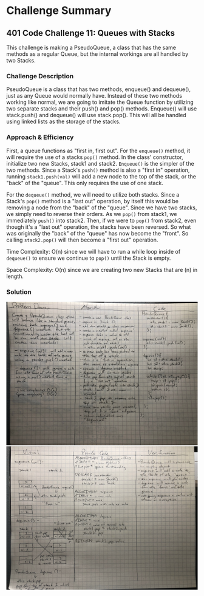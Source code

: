 # Challenge Summary
<!-- Short summary or background information -->
## 401 Code Challenge 11: Queues with Stacks

This challenge is making a PseudoQueue, a class that has the same methods as a regular Queue, but the internal workings are all handled by two Stacks.

### Challenge Description
<!-- Description of the challenge -->

PseudoQueue is a class that has two methods, enqueue() and dequeue(), just as any Queue would normally have. Instead of these two methods working like normal, we are going to imitate the Queue function by utilizing two separate stacks and their push() and pop() methods. Enqueue() will use stack.push() and dequeue() will use stack.pop(). This will all be handled using linked lists as the storage of the stacks.

### Approach & Efficiency
<!-- What approach did you take? Why? What is the Big O space/time for this approach? -->

First, a queue functions as "first in, first out". For the `enqueue()` method, it will require the use of a stacks `pop()` method. In the class' constructor, initialize two new Stacks, stack1 and stack2. `Enqueue()` is the simpler of the two methods. Since a Stack's `push()` method is also a "first in" operation, running `stack1.push(val)` will add a new node to the top of the stack, or the "back" of the "queue". This only requires the use of one stack.

For the `dequeue()` method, we will need to utilize both stacks. Since a Stack's `pop()` method is a "last out" operation, by itself this would be removing a node from the "back" of the "queue". Since we have two stacks, we simply need to reverse their orders. As we `pop()` from stack1, we immediately `push()` into stack2. Then, if we were to `pop()` from stack2, even though it's a "last out" operation, the stacks have been reversed. So what was originally the "back" of the "queue" has now become the "front". So calling `stack2.pop()` will then become a "first out" operation.

Time Complexity: O(n) since we will have to run a while loop inside of `dequeue()` to ensure we continue to `pop()` until the Stack is empty.

Space Complexity: O(n) since we are creating two new Stacks that are (n) in length.

### Solution
<!-- Embedded whiteboard image -->
![cc11 whiteboard part 1](assets/cc11-part1.jpeg)
![cc11 whiteboard part 2](assets/cc11-part2.jpeg)
